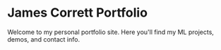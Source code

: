 # James Corrett Portfolio

Welcome to my personal portfolio site. Here you'll find my ML projects, demos, and contact info.
